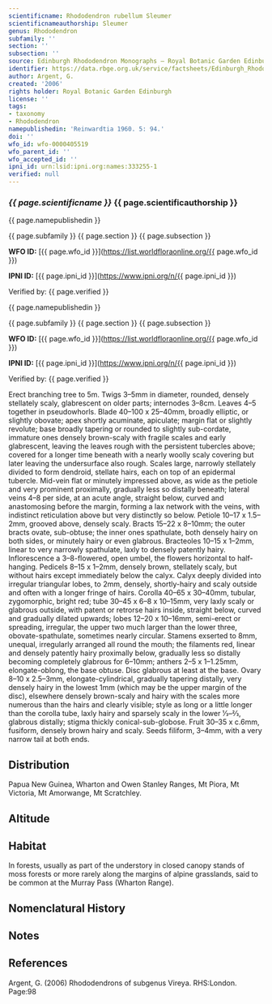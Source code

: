 ```yaml
---
scientificname: Rhododendron rubellum Sleumer
scientificnameauthorship: Sleumer
genus: Rhododendron
subfamily: ''
section: ''
subsection: ''
source: Edinburgh Rhododendron Monographs – Royal Botanic Garden Edinburgh
identifier: https://data.rbge.org.uk/service/factsheets/Edinburgh_Rhododendron_Monographs.xhtml
author: Argent, G.
created: '2006'
rights holder: Royal Botanic Garden Edinburgh
license: ''
tags:
- taxonomy
- Rhododendron
namepublishedin: 'Reinwardtia 1960. 5: 94.'
doi: ''
wfo_id: wfo-0000405519
wfo_parent_id: ''
wfo_accepted_id: ''
ipni_id: urn:lsid:ipni.org:names:333255-1
verified: null
---
```

### _{{ page.scientificname }}_ {{ page.scientificauthorship }}
 {{ page.namepublishedin }}

{{ page.subfamily }} {{ page.section }} {{ page.subsection }}

**WFO ID:** [{{ page.wfo_id }}](https://list.worldfloraonline.org/{{ page.wfo_id }})

**IPNI ID:** [{{ page.ipni_id }}](https://www.ipni.org/n/{{ page.ipni_id }})

Verified by: {{ page.verified }}

 {{ page.namepublishedin }}

{{ page.subfamily }} {{ page.section }} {{ page.subsection }}

**WFO ID:** [{{ page.wfo_id }}](https://list.worldfloraonline.org/{{ page.wfo_id }})

**IPNI ID:** [{{ page.ipni_id }}](https://www.ipni.org/n/{{ page.ipni_id }})

Verified by: {{ page.verified }}



Erect branching tree to 5m. Twigs 3–5mm in diameter, rounded, densely stellately scaly, glabrescent on older parts; internodes 3–8cm. Leaves 4–5 together in pseudowhorls. Blade 40–100 x 25–40mm, broadly elliptic, or slightly obovate; apex shortly acuminate, apiculate; margin flat or slightly revolute; base broadly tapering or rounded to slightly sub-cordate, immature ones densely brown-scaly with fragile scales and early glabrescent, leaving the leaves rough with the persistent tubercles above; covered for a longer time beneath with a nearly woolly scaly covering but later leaving the undersurface also rough. Scales large, narrowly stellately divided to form dendroid, stellate hairs, each on top of an epidermal tubercle. Mid-vein flat or minutely impressed above, as wide as the petiole and very prominent proximally, gradually less so distally beneath; lateral veins 4–8 per side, at an acute angle, straight below, curved and anastomosing before the margin, forming a lax network with the veins, with indistinct reticulation above but very distinctly so below. Petiole 10–17 x 1.5–2mm, grooved above, densely scaly. Bracts 15–22 x 8–10mm; the outer bracts ovate, sub-obtuse; the inner ones spathulate, both densely hairy on both sides, or minutely hairy or even glabrous. Bracteoles 10–15 x 1–2mm, linear to very narrowly spathulate, laxly to densely patently hairy. Inflorescence a 3–8-flowered, open umbel, the flowers horizontal to half-hanging. Pedicels 8–15 x 1–2mm, densely brown, stellately scaly, but without hairs except immediately below the calyx. Calyx deeply divided into irregular triangular lobes, to 2mm, densely, shortly-hairy and scaly outside and often with a longer fringe of hairs. Corolla 40–65 x 30–40mm, tubular, zygomorphic, bright red; tube 30–45 x 6–8 x 10–15mm, very laxly scaly or glabrous outside, with patent or retrorse hairs inside, straight below, curved and gradually dilated upwards; lobes 12–20 x 10–16mm, semi-erect or spreading, irregular, the upper two much larger than the lower three, obovate-spathulate, sometimes nearly circular. Stamens exserted to 8mm, unequal, irregularly arranged all round the mouth; the filaments red, linear and densely patently hairy proximally below, gradually less so distally becoming completely glabrous for 6–10mm; anthers 2–5 x 1–1.25mm, elongate-oblong, the base obtuse. Disc glabrous at least at the base. Ovary 8–10 x 2.5–3mm, elongate-cylindrical, gradually tapering distally, very densely hairy in the lowest 1mm (which may be the upper margin of the disc), elsewhere densely brown-scaly and hairy with the scales more numerous than the hairs and clearly visible; style as long or a little longer than the corolla tube, laxly hairy and sparsely scaly in the lower 1⁄3–2⁄3, glabrous distally; stigma thickly conical-sub-globose. Fruit 30–35 x c.6mm, fusiform, densely brown hairy and scaly. Seeds filiform, 3–4mm, with a very narrow tail at both ends.

## Distribution
Papua New Guinea, Wharton and Owen Stanley Ranges, Mt Piora, Mt Victoria, Mt Amorwange, Mt Scratchley.

## Altitude


## Habitat
In forests, usually as part of the understory in closed canopy stands of moss forests or more rarely along the margins of alpine grasslands, said to be common at the Murray Pass (Wharton Range).

## Nomenclatural History

                       
## Notes


## References

Argent, G. (2006) Rhododendrons of subgenus Vireya. RHS:London. Page:98
